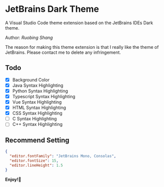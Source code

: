 # JetBrains Dark Theme
A Visual Studio Code theme extension based on the JetBrains IDEs Dark theme.

Author: _Ruobing Shang_

The reason for making this theme extension is that I really like the theme of JetBrains. Please contact me to delete any infringement.

## Todo
- [x] Background Color
- [x] Java Syntax Highlighting
- [x] Python Syntax Highlighting
- [x] Typescript Syntax Highlighting
- [x] Vue Syntax Highlighting
- [x] HTML Syntax Highlighting
- [x] CSS Syntax Highlighting
- [ ] C Syntax Highlighting
- [ ] C++ Syntax Highlighting

## Recommend Setting
```json
{
  "editor.fontFamily": "JetBrains Mono, Consolas",
  "editor.fontSize": 15,
  "editor.lineHeight": 1.5
}
```

**Enjoy!🎉**
